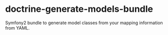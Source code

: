 doctrine-generate-models-bundle
===============================

Symfony2 bundle to generate model classes from your mapping information from YAML.
